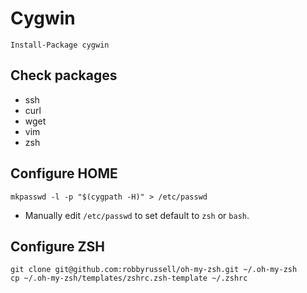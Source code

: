 # Cygwin

```
Install-Package cygwin
```

## Check packages

- ssh
- curl
- wget
- vim
- zsh

## Configure HOME

```
mkpasswd -l -p "$(cygpath -H)" > /etc/passwd
```

* Manually edit `/etc/passwd` to set default to `zsh` or `bash`.

## Configure ZSH

```
git clone git@github.com:robbyrussell/oh-my-zsh.git ~/.oh-my-zsh
cp ~/.oh-my-zsh/templates/zshrc.zsh-template ~/.zshrc
```
